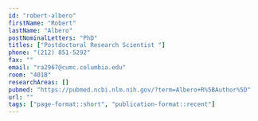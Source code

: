 ```yaml
---
id: "robert-albero"
firstName: "Robert"
lastName: "Albero"
postNominalLetters: "PhD"
titles: ["Postdoctoral Research Scientist "]
phone: "(212) 851-5292"
fax: ""
email: "ra2967@cumc.columbia.edu"
room: "401B"
researchAreas: []
pubmed: "https://pubmed.ncbi.nlm.nih.gov/?term=Albero+R%5BAuthor%5D"
url: ""
tags: ["page-format::short", "publication-format::recent"]
---
```


